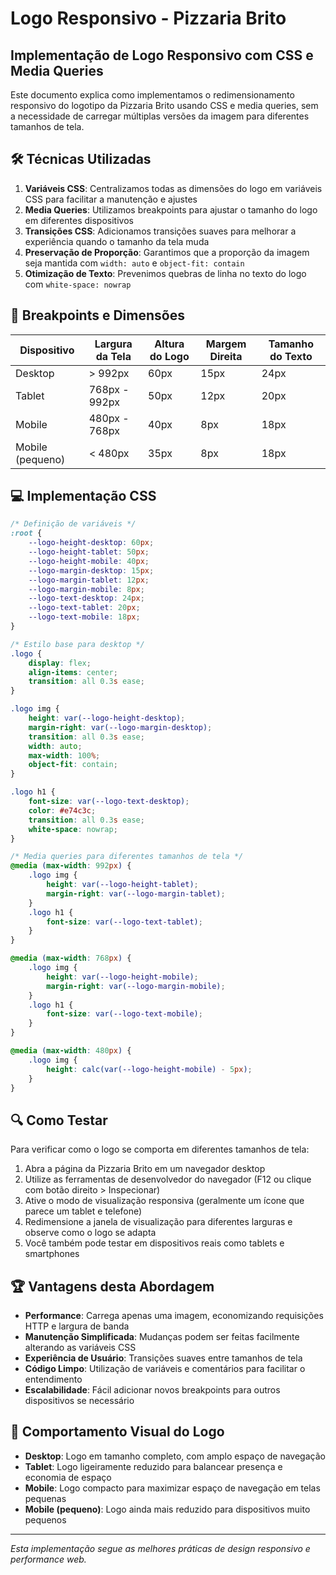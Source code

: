 # Logo Responsivo - Pizzaria Brito

## Implementação de Logo Responsivo com CSS e Media Queries

Este documento explica como implementamos o redimensionamento responsivo do logotipo da Pizzaria Brito usando CSS e media queries, sem a necessidade de carregar múltiplas versões da imagem para diferentes tamanhos de tela.

## 🛠️ Técnicas Utilizadas

1. **Variáveis CSS**: Centralizamos todas as dimensões do logo em variáveis CSS para facilitar a manutenção e ajustes
2. **Media Queries**: Utilizamos breakpoints para ajustar o tamanho do logo em diferentes dispositivos
3. **Transições CSS**: Adicionamos transições suaves para melhorar a experiência quando o tamanho da tela muda
4. **Preservação de Proporção**: Garantimos que a proporção da imagem seja mantida com `width: auto` e `object-fit: contain`
5. **Otimização de Texto**: Prevenimos quebras de linha no texto do logo com `white-space: nowrap`

## 📐 Breakpoints e Dimensões

| Dispositivo        | Largura da Tela | Altura do Logo | Margem Direita | Tamanho do Texto |
|--------------------|-----------------|----------------|----------------|------------------|
| Desktop            | > 992px         | 60px           | 15px           | 24px             |
| Tablet             | 768px - 992px   | 50px           | 12px           | 20px             |
| Mobile             | 480px - 768px   | 40px           | 8px            | 18px             |
| Mobile (pequeno)   | < 480px         | 35px           | 8px            | 18px             |

## 💻 Implementação CSS

```css
/* Definição de variáveis */
:root {
    --logo-height-desktop: 60px;
    --logo-height-tablet: 50px;
    --logo-height-mobile: 40px;
    --logo-margin-desktop: 15px;
    --logo-margin-tablet: 12px;
    --logo-margin-mobile: 8px;
    --logo-text-desktop: 24px;
    --logo-text-tablet: 20px;
    --logo-text-mobile: 18px;
}

/* Estilo base para desktop */
.logo {
    display: flex;
    align-items: center;
    transition: all 0.3s ease;
}

.logo img {
    height: var(--logo-height-desktop);
    margin-right: var(--logo-margin-desktop);
    transition: all 0.3s ease;
    width: auto;
    max-width: 100%;
    object-fit: contain;
}

.logo h1 {
    font-size: var(--logo-text-desktop);
    color: #e74c3c;
    transition: all 0.3s ease;
    white-space: nowrap;
}

/* Media queries para diferentes tamanhos de tela */
@media (max-width: 992px) {
    .logo img {
        height: var(--logo-height-tablet);
        margin-right: var(--logo-margin-tablet);
    }
    .logo h1 {
        font-size: var(--logo-text-tablet);
    }
}

@media (max-width: 768px) {
    .logo img {
        height: var(--logo-height-mobile);
        margin-right: var(--logo-margin-mobile);
    }
    .logo h1 {
        font-size: var(--logo-text-mobile);
    }
}

@media (max-width: 480px) {
    .logo img {
        height: calc(var(--logo-height-mobile) - 5px);
    }
}
```

## 🔍 Como Testar

Para verificar como o logo se comporta em diferentes tamanhos de tela:

1. Abra a página da Pizzaria Brito em um navegador desktop
2. Utilize as ferramentas de desenvolvedor do navegador (F12 ou clique com botão direito > Inspecionar)
3. Ative o modo de visualização responsiva (geralmente um ícone que parece um tablet e telefone)
4. Redimensione a janela de visualização para diferentes larguras e observe como o logo se adapta
5. Você também pode testar em dispositivos reais como tablets e smartphones

## 🏆 Vantagens desta Abordagem

- **Performance**: Carrega apenas uma imagem, economizando requisições HTTP e largura de banda
- **Manutenção Simplificada**: Mudanças podem ser feitas facilmente alterando as variáveis CSS
- **Experiência de Usuário**: Transições suaves entre tamanhos de tela
- **Código Limpo**: Utilização de variáveis e comentários para facilitar o entendimento
- **Escalabilidade**: Fácil adicionar novos breakpoints para outros dispositivos se necessário

## 📱 Comportamento Visual do Logo

- **Desktop**: Logo em tamanho completo, com amplo espaço de navegação
- **Tablet**: Logo ligeiramente reduzido para balancear presença e economia de espaço
- **Mobile**: Logo compacto para maximizar espaço de navegação em telas pequenas
- **Mobile (pequeno)**: Logo ainda mais reduzido para dispositivos muito pequenos

---

_Esta implementação segue as melhores práticas de design responsivo e performance web._ 